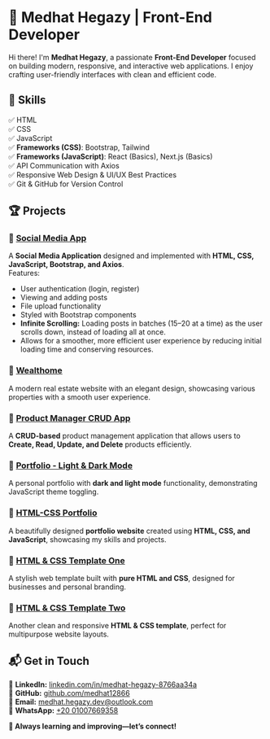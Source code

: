 # 🌟 Medhat Hegazy | Front-End Developer  

Hi there! I'm **Medhat Hegazy**, a passionate **Front-End Developer** focused on building modern, responsive, and interactive web applications. I enjoy crafting user-friendly interfaces with clean and efficient code.  

## 🚀 **Skills**  
✅ HTML  
✅ CSS  
✅ JavaScript  
✅ **Frameworks (CSS)**: Bootstrap, Tailwind  
✅ **Frameworks (JavaScript)**: React (Basics), Next.js (Basics)  
✅ API Communication with Axios  
✅ Responsive Web Design & UI/UX Best Practices  
✅ Git & GitHub for Version Control  

## 🏆 **Projects**  

### 🔹 [Social Media App](https://medhat12866.github.io/social-media-App/)  
A **Social Media Application** designed and implemented with **HTML, CSS, JavaScript, Bootstrap, and Axios**.  
Features:
- User authentication (login, register)  
- Viewing and adding posts  
- File upload functionality  
- Styled with Bootstrap components  
- **Infinite Scrolling:** Loading posts in batches (15–20 at a time) as the user scrolls down, instead of loading all at once.  
- Allows for a smoother, more efficient user experience by reducing initial loading time and conserving resources.
  
### 🔹 [Wealthome](https://medhat12866.github.io/Wealthome/)  
A modern real estate website with an elegant design, showcasing various properties with a smooth user experience.  

### 🔹 [Product Manager CRUD App](https://medhat12866.github.io/product--manager--CRUDS/)  
A **CRUD-based** product management application that allows users to **Create, Read, Update, and Delete** products efficiently.  

### 🔹 [Portfolio - Light & Dark Mode](https://medhat12866.github.io/portfolio-dark-and-light-mode/)  
A personal portfolio with **dark and light mode** functionality, demonstrating JavaScript theme toggling.  

### 🔹 [HTML-CSS Portfolio](https://medhat12866.github.io/My-Portfolio_HTML-CSS-JS/)  
A beautifully designed **portfolio website** created using **HTML, CSS, and JavaScript**, showcasing my skills and projects.  

### 🔹 [HTML & CSS Template One](https://medhat12866.github.io/HTML-CSS-templat-One/)  
A stylish web template built with **pure HTML and CSS**, designed for businesses and personal branding.  

### 🔹 [HTML & CSS Template Two](https://medhat12866.github.io/HTML-CSS-template-two/)  
Another clean and responsive **HTML & CSS template**, perfect for multipurpose website layouts.  

## 📬 **Get in Touch**  
🔗 **LinkedIn:** [linkedin.com/in/medhat-hegazy-8766aa34a](https://linkedin.com/in/medhat-hegazy-8766aa34a)  
🔗 **GitHub:** [github.com/medhat12866](https://github.com/medhat12866)  
📧 **Email:** [medhat.hegazy.dev@outlook.com](mailto:medhat.hegazy.dev@outlook.com)  
📱 **WhatsApp:** [+20 01007669358](https://wa.me/201007669358)  

**🚀 Always learning and improving—let’s connect!**
